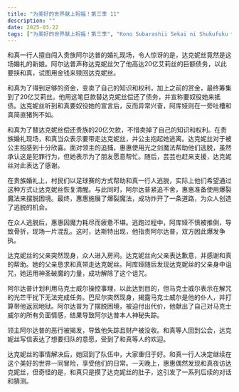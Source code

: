 ```yaml
---
title: "为美好的世界献上祝福！第三季 11"
description: ""
date: 2025-03-22
tags: ["为美好的世界献上祝福！第三季", "Kono Subarashii Sekai ni Shukufuku wo! S3", "202404"]
---
```


和真一行人擅自闯入贵族阿尔达普的婚礼现场，令人惊讶的是，达克妮丝竟然是这场婚礼的新娘。阿尔达普声称达克妮丝欠了他高达20亿艾莉丝的巨额债务，以此要挟和真，试图用金钱来赎回达克妮丝。

和真为了得到足够的资金，变卖了自己的知识和权利，加上之前的赏金，最终筹集到了20亿艾莉丝。他用这笔巨款替达克妮丝偿还了债务，并宣称要奴役她来抵债。达克妮丝听到和真要奴役她的宣言后，反而异常兴奋，阿库娅则在一旁吐槽和真简直猪狗不如。

和真为了替达克妮丝偿还贵族的20亿欠款，不惜卖掉了自己的知识和权利。在贵族婚礼现场，和真当众表示要带走达克妮丝，并公主抱起她逃离。达克妮丝对于被公主抱感到十分欣喜。面对领主的追捕，惠惠使用光之剑魔法帮助他们逃脱，虽然承认这是犯罪行为，但她表示为了朋友愿意帮忙。随后，芸芸也赶来支援，达克妮丝对此表达了感谢。

在贵族婚礼上，村民们以足球赛的方式帮助和真一行人逃脱，实际上他们希望通过这种方式让达克妮丝恢复清醒。与此同时，阿尔达普紧追不舍，惠惠准备使用爆裂魔法来摆脱困境。最终，惠惠施展了爆裂魔法，成功炸开了一条道路，为众人创造了逃脱的机会。

在众人逃脱后，惠惠因魔力耗尽而疲惫不堪。逃跑过程中，阿库娅不慎被推倒，导致骨折，现场一片混乱。这时，达斯特出现，他指责阿尔达普，双方因此爆发争执。

达克妮丝的父亲突然现身，众人进入房间。达克妮丝向父亲表达歉意，并感谢和真的帮助。她的父亲恳求和真带走达克妮丝。阿库娅随后发现达克妮丝的父亲身中诅咒，她运用神圣破魔的力量，成功解除了这个诅咒。

阿尔达普计划利用马克士威尔操控事理，以此达到目的，但马克士威尔表示在解咒的光芒干扰下无法完成任务。巴尼尔突然现身，揭露马克士威尔是他的仆人，并打算带他返回地狱。阿尔达普为了摆脱困境，被迫付出代价，他献出了自己对马克士威尔的所有负面情感，结果导致阿尔达普本人神秘失踪。

领主阿尔达普的恶行被揭发，导致他失踪且财产被没收。和真等人回到公会，达克妮丝写信表达了想要归队的意愿，受到了和真等人的欢迎。

达克妮丝的事情解决后，她回到了队伍中，大家重归于好。和真一行人决定继续在这个美好的世界一同冒险，享受他们的日常。一天晚上，惠惠偶然发现和真夜访达克妮丝，但奇怪的是，和真只是摸了达克妮丝的肚子，这引发了一系列后续的对话和猜测。